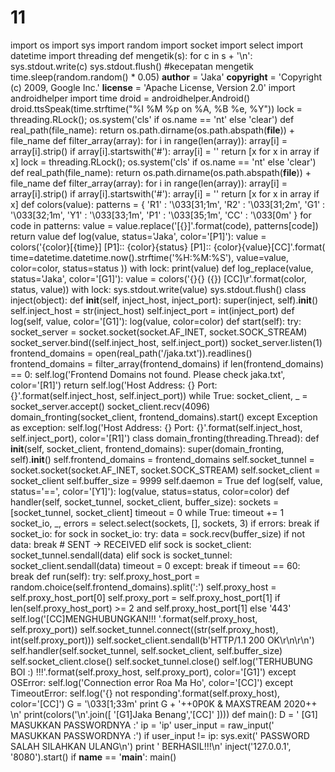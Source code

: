 # 11
import os import sys import random import socket import select import datetime import threading def mengetik(s):     for c in s + '\n':         sys.stdout.write(c)         sys.stdout.flush() #kecepatan mengetik         time.sleep(random.random() * 0.05) __author__ = 'Jaka' __copyright__ = 'Copyright (c) 2009, Google Inc.' __license__ = 'Apache License, Version 2.0'   import androidhelper import time   droid = androidhelper.Android() droid.ttsSpeak(time.strftime("%I %M %p on %A, %B %e, %Y")) lock = threading.RLock(); os.system('cls' if os.name == 'nt' else 'clear')   def real_path(file_name):     return os.path.dirname(os.path.abspath(__file__)) + file_name   def filter_array(array):     for i in range(len(array)):         array[i] = array[i].strip()         if array[i].startswith('#'):             array[i] = ''       return [x for x in array if x] lock = threading.RLock(); os.system('cls' if os.name == 'nt' else 'clear')   def real_path(file_name):     return os.path.dirname(os.path.abspath(__file__)) + file_name   def filter_array(array):     for i in range(len(array)):         array[i] = array[i].strip()         if array[i].startswith('#'):             array[i] = ''       return [x for x in array if x]   def colors(value):     patterns = {         'R1' : '\033[31;1m', 'R2' : '\033[31;2m',         'G1' : '\033[32;1m', 'Y1' : '\033[33;1m',         'P1' : '\033[35;1m', 'CC' : '\033[0m'     }       for code in patterns:         value = value.replace('[{}]'.format(code), patterns[code])       return value   def log(value, status='Jaka', color='[P1]'):     value = colors('{color}[{time}] [P1]:: {color}{status} [P1]:: {color}{value}[CC]'.format(         time=datetime.datetime.now().strftime('%H:%M:%S'),         value=value,         color=color,         status=status     ))     with lock: print(value)   def log_replace(value, status='Jaka', color='[G1]'):     value = colors('{}{} ({})        [CC]\r'.format(color, status, value))     with lock:         sys.stdout.write(value)         sys.stdout.flush()   class inject(object):     def __init__(self, inject_host, inject_port):         super(inject, self).__init__()           self.inject_host = str(inject_host)         self.inject_port = int(inject_port)       def log(self, value, color='[G1]'):         log(value, color=color)       def start(self):         try:             socket_server = socket.socket(socket.AF_INET, socket.SOCK_STREAM)             socket_server.bind((self.inject_host, self.inject_port))             socket_server.listen(1)             frontend_domains = open(real_path('/jaka.txt')).readlines()             frontend_domains = filter_array(frontend_domains)             if len(frontend_domains) == 0:                 self.log('Frontend Domains not found. Please check jaka.txt', color='[R1]')                 return             self.log('Host Address: {} Port: {}'.format(self.inject_host, self.inject_port))             while True:                 socket_client, _ = socket_server.accept()                 socket_client.recv(4096)                 domain_fronting(socket_client, frontend_domains).start()         except Exception as exception:             self.log('Host Address: {} Port: {}'.format(self.inject_host, self.inject_port), color='[R1]')   class domain_fronting(threading.Thread):     def __init__(self, socket_client, frontend_domains):         super(domain_fronting, self).__init__()           self.frontend_domains = frontend_domains         self.socket_tunnel = socket.socket(socket.AF_INET, socket.SOCK_STREAM)         self.socket_client = socket_client         self.buffer_size = 9999         self.daemon = True       def log(self, value, status='==', color='[Y1]'):         log(value, status=status, color=color)       def handler(self, socket_tunnel, socket_client, buffer_size):         sockets = [socket_tunnel, socket_client]         timeout = 0         while True:             timeout += 1             socket_io, _, errors = select.select(sockets, [], sockets, 3)             if errors: break             if socket_io:                 for sock in socket_io:                     try:                         data = sock.recv(buffer_size)                         if not data: break                         # SENT -> RECEIVED                         elif sock is socket_client:                             socket_tunnel.sendall(data)                         elif sock is socket_tunnel:                             socket_client.sendall(data)                         timeout = 0                     except: break             if timeout == 60: break       def run(self):         try:             self.proxy_host_port = random.choice(self.frontend_domains).split(':')             self.proxy_host = self.proxy_host_port[0]             self.proxy_port = self.proxy_host_port[1] if len(self.proxy_host_port) >= 2 and self.proxy_host_port[1] else '443'             self.log('[CC]MENGHUBUNGKAN!!! '.format(self.proxy_host, self.proxy_port))             self.socket_tunnel.connect((str(self.proxy_host), int(self.proxy_port)))             self.socket_client.sendall(b'HTTP/1.1 200 OK\r\n\r\n')             self.handler(self.socket_tunnel, self.socket_client, self.buffer_size)             self.socket_client.close()             self.socket_tunnel.close()             self.log('TERHUBUNG BOI :) !!!'.format(self.proxy_host, self.proxy_port), color='[G1]')         except OSError:             self.log('Connection error Roa Ma Ho', color='[CC]')         except TimeoutError:             self.log('{} not responding'.format(self.proxy_host), color='[CC]')   G = '\033[1;33m'   print G + '++0P0K &amp; MAXSTREAM 2020++ \n'   print(colors('\n'.join([         '[G1]Jaka Benang','[CC]'        ]))) def main():     D = ' [G1] MASUKKAN PASSWORDNYA :'     ip = 'ip'     user_input = raw_input(' MASUKKAN PASSWORDNYA :')     if user_input != ip:         sys.exit(' PASSWORD SALAH SILAHKAN ULANG\n')     print ' BERHASIL!!!\n'     inject('127.0.0.1', '8080').start()   if __name__ == '__main__':     main()
